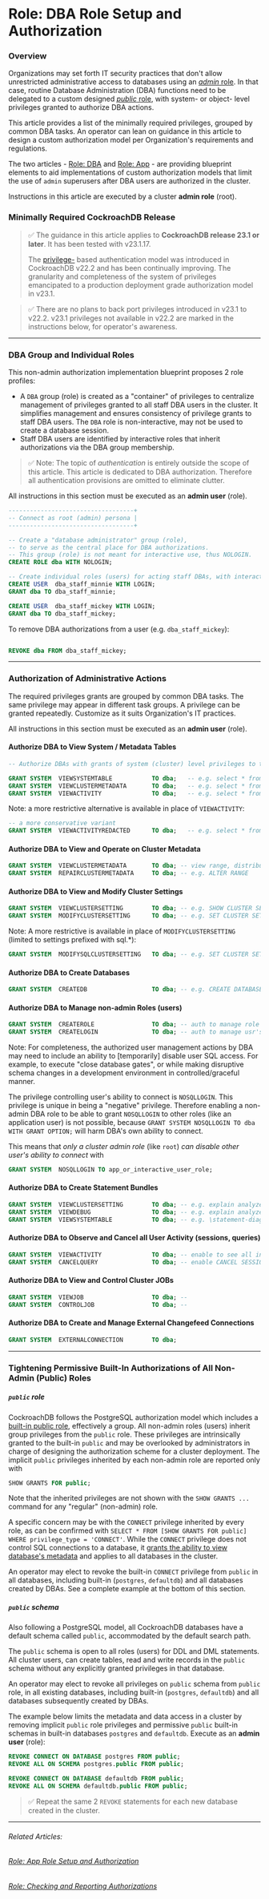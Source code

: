 # Role: DBA Role Setup and Authorization

### Overview

Organizations may set forth IT security practices that don't allow unrestricted administrative access to databases using an [*admin* role](https://www.cockroachlabs.com/docs/stable/security-reference/authorization#admin-role). In that case, routine Database Administration (DBA) functions need to be delegated to a custom designed [*public* role](https://www.cockroachlabs.com/docs/stable/security-reference/authorization#public-role), with system- or object- level privileges granted to authorize DBA actions.

This article provides a list of the minimally required privileges, grouped by common DBA tasks. An operator can lean on guidance in this article to design a custom authorization model per Organization's requirements and regulations.

The two articles - [Role: DBA](../system-overview/role-dba.md) and [Role: App](../system-overview/role-app.md) - are providing blueprint elements to aid implementations of custom authorization models that limit the use of `admin` superusers after DBA users are authorized in the cluster.

Instructions in this article are executed by a cluster **admin role** (root).



### Minimally Required CockroachDB Release

> ✅ The guidance in this article applies to **CockroachDB release 23.1 or later**. It has been tested with v23.1.17.
>
> The [privilege-](https://www.cockroachlabs.com/docs/stable/security-reference/authorization#privileges) based authentication model was introduced in CockroachDB v22.2 and has been continually improving. The granularity and completeness of the system of privileges emancipated to a production deployment grade authorization model in v23.1. 



> ✅ There are no plans to back port privileges introduced in v23.1 to v22.2.
>v23.1 privileges not available in v22.2 are marked in the instructions below, for operator's awareness.





------

### DBA Group and Individual Roles

This non-admin authorization implementation blueprint proposes 2 role profiles:

-  A `DBA` group (role) is created as a "container" of privileges to centralize management of privileges granted to all staff DBA users in the cluster. It simplifies management and ensures consistency of privilege grants to staff DBA users. The `DBA` role is non-interactive, may not be used to create a database session.
- Staff DBA users are identified by interactive roles that inherit authorizations via the DBA group membership.



> ✅ Note: The topic of *authentication* is entirely outside the scope of this article.
> This article is dedicated to DBA authorization. Therefore all authentication provisions are omitted to eliminate clutter.



All instructions in this section must be executed as an **admin user** (role).

```sql
-----------------------------------+
-- Connect as root (admin) persona |
-----------------------------------+

-- Create a "database administrator" group (role),
-- to serve as the central place for DBA authorizations.
-- This group (role) is not meant for interactive use, thus NOLOGIN. 
CREATE ROLE dba WITH NOLOGIN;

-- Create individual roles (users) for acting staff DBAs, with interactive LOGIN
CREATE USER  dba_staff_minnie WITH LOGIN;
GRANT dba TO dba_staff_minnie;

CREATE USER  dba_staff_mickey WITH LOGIN;
GRANT dba TO dba_staff_mickey;

```

To remove DBA authorizations from a user (e.g. `dba_staff_mickey`):

```sql

REVOKE dba FROM dba_staff_mickey;

```





-------------

### Authorization of Administrative Actions

The required privileges grants are grouped by common DBA tasks. The same privilege may appear in different task groups. A privilege can be granted repeatedly. 
Customize as it suits Organization's IT practices.

All instructions in this section must be executed as an **admin user** (role).



#### Authorize DBA to View System / Metadata Tables

```sql
-- Authorize DBAs with grants of system (cluster) level privileges to the DBA group.

GRANT SYSTEM  VIEWSYSTEMTABLE           TO dba;   -- e.g. select * from system.settings;        NOT IN 22.2
GRANT SYSTEM  VIEWCLUSTERMETADATA       TO dba;   -- e.g. select * from crdb_internal.kv_node_status;
GRANT SYSTEM  VIEWACTIVITY              TO dba;   -- e.g. select * from crdb_internal.cluster_locks;
```

Note: a more restrictive alternative is available in place of `VIEWACTIVITY`:

```sql
-- a more conservative variant
GRANT SYSTEM  VIEWACTIVITYREDACTED      TO dba;   -- e.g. select * from crdb_internal.cluster_locks;
```



#### Authorize DBA to View and Operate on Cluster Metadata

```sql
GRANT SYSTEM  VIEWCLUSTERMETADATA       TO dba; -- view range, distribution, store, Raft information 
GRANT SYSTEM  REPAIRCLUSTERMETADATA     TO dba; -- e.g. ALTER RANGE                             NOT IN 22.2
```



#### Authorize DBA to View and Modify Cluster Settings

```sql
GRANT SYSTEM  VIEWCLUSTERSETTING        TO dba; -- e.g. SHOW CLUSTER SETTINGS
GRANT SYSTEM  MODIFYCLUSTERSETTING      TO dba; -- e.g. SET CLUSTER SETTING ...
```

Note: A more restrictive is available in place of `MODIFYCLUSTERSETTING` (limited to settings prefixed with sql.*):

```sql
GRANT SYSTEM  MODIFYSQLCLUSTERSETTING   TO dba; -- e.g. SET CLUSTER SETTING sql...              NOT IN 22.2
```



#### Authorize DBA to Create Databases

```sql
GRANT SYSTEM  CREATEDB                  TO dba; -- e.g. CREATE DATABASE ...;
```



#### Authorize DBA to Manage non-admin Roles (users)

```sql
GRANT SYSTEM  CREATEROLE                TO dba; -- auth to manage role (user) lifecycle         NOT IN 22.2
GRANT SYSTEM  CREATELOGIN               TO dba; -- auth to manage usr's pwd policies and login  NOT in 22.2
```

Note:  For completeness, the authorized user management actions by DBA may need to include an ability to [temporarily] disable user SQL access. For example, to execute "close database gates", or while making disruptive schema changes in a development environment in controlled/graceful manner.

The privilege controlling user's ability to connect is `NOSQLLOGIN`. This privilege is unique in being a "negative" privilege. Therefore enabling a non-admin DBA role to be able to grant `NOSQLLOGIN` to other roles (like an application user) is not possible, because `GRANT SYSTEM NOSQLLOGIN TO dba WITH GRANT OPTION;` will harm DBA's own ability to connect.

This means that *only a cluster admin role* (like `root`) *can disable other user's ability to connect* with

```sql
GRANT SYSTEM  NOSQLLOGIN TO app_or_interactive_user_role;
```



#### Authorize DBA to Create Statement Bundles

```sql
GRANT SYSTEM  VIEWCLUSTERSETTING        TO dba; -- e.g. explain analyze (debug) <select statement>
GRANT SYSTEM  VIEWDEBUG                 TO dba; -- e.g. explain analyze (debug) <select statement>
GRANT SYSTEM  VIEWSYSTEMTABLE           TO dba; -- e.g. \statement-diag download                NOT IN 22.2
```



#### Authorize DBA to Observe and Cancel all User Activity (sessions, queries)

```sql
GRANT SYSTEM  VIEWACTIVITY              TO dba; -- enable to see all in SHOW SESSIONS / SHOW QUERIES
GRANT SYSTEM  CANCELQUERY               TO dba; -- enable CANCEL SESSION / CANCEL QUERY
```



#### Authorize DBA to View and Control Cluster JOBs

```sql
GRANT SYSTEM  VIEWJOB                   TO dba; --                                              NOT IN 22.2
GRANT SYSTEM  CONTROLJOB                TO dba; --                                              NOT IN 22.2
```



#### Authorize DBA to Create and Manage External Changefeed Connections

```sql
GRANT SYSTEM  EXTERNALCONNECTION        TO dba;
```





------

### Tightening Permissive Built-In Authorizations of All Non-Admin (Public) Roles

##### `public` role

CockroachDB follows the PostgreSQL authorization model which includes a [built-in public role](https://www.cockroachlabs.com/docs/stable/security-reference/authorization#public-role), effectively a group. All non-admin roles (users) inherit group privileges from the `public` role. These privileges are intrinsically granted to the built-in `public` and may be overlooked by administrators in charge of designing the authorization scheme for a cluster deployment. The implicit `public` privileges inherited by each non-admin role are reported only with

```sql
SHOW GRANTS FOR public;
```

Note that the inherited privileges are not shown with the ` SHOW GRANTS ... `  command for any "regular" (non-admin) role.

A specific concern may be with the `CONNECT` privilege inherited by every role, as can be confirmed with  `SELECT * FROM [SHOW GRANTS FOR public] WHERE privilege_type = 'CONNECT'`.  While the `CONNECT` privilege does not control SQL connections to a database, it [grants the ability to view database's metadata](https://www.cockroachlabs.com/docs/v23.2/security-reference/authorization#supported-privileges) and applies to all databases in the cluster.

An operator may elect to revoke the built-in `CONNECT` privilege from `public` in all databases, including built-in (`postgres`, `defaultdb`) and all databases created by DBAs. See a complete example at the bottom of this section.

##### `public` schema

Also following a PostgreSQL model, all CockroachDB databases have a default schema called `public`, accommodated by the default search path.

The `public` schema is open to all roles (users) for DDL and DML statements. All cluster users, can create tables, read and write records in the `public` schema without any explicitly granted privileges in that database.  

An operator may elect to revoke all privileges on `public` schema from `public` role, in all existing databases, including built-in (`postgres`, `defaultdb`) and all databases subsequently created by DBAs.



The example below limits the metadata and data access in a cluster by removing implicit `public` role privileges and permissive `public` built-in schemas in built-in databases `postgres` and `defaultdb`. Execute as an **admin user** (role):

```sql
REVOKE CONNECT ON DATABASE postgres FROM public;
REVOKE ALL ON SCHEMA postgres.public FROM public;

REVOKE CONNECT ON DATABASE defaultdb FROM public;
REVOKE ALL ON SCHEMA defaultdb.public FROM public;
```

> ✅ Repeat the same 2 `REVOKE` statements for each new database created in the cluster.  





------

###### Related Articles:

###### 	 [Role: App Role Setup and Authorization](../system-overview/role-app.md)

###### 	[Role: Checking and Reporting Authorizations](../system-overview/role-privileges.md)

